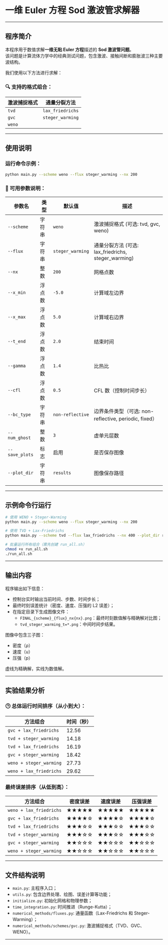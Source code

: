 

# 一维 Euler 方程 Sod 激波管求解器  


---

## 程序简介

本程序用于数值求解**一维无粘 Euler 方程**描述的 **Sod 激波管问题**。  
该问题是计算流体力学中的经典测试问题，包含激波、接触间断和膨胀波三种主要波结构。

我们使用以下方法进行求解：

### 🔍 支持的格式组合：
| 激波捕捉格式 | 通量分裂方法 |
|--------------|----------------|
| `tvd`        | `lax_friedrichs` |
| `gvc`        | `steger_warming` |
| `weno`       |                |

---

## 使用说明

### 运行命令示例：

```bash
python main.py --scheme weno --flux steger_warming --nx 200
```

### 📝 可用参数说明：

| 参数名         | 类型   | 默认值       | 描述                       |
|----------------|--------|--------------|----------------------------|
| `--scheme`     | 字符串 | `weno`       | 激波捕捉格式 (可选: tvd, gvc, weno) |
| `--flux`       | 字符串 | `steger_warming` | 通量分裂方法 (可选: lax_friedrichs, steger_warming) |
| `--nx`         | 整数   | `200`        | 网格点数                   |
| `--x_min`      | 浮点数 | `-5.0`       | 计算域左边界               |
| `--x_max`      | 浮点数 | `5.0`        | 计算域右边界               |
| `--t_end`      | 浮点数 | `2.0`        | 结束时间                   |
| `--gamma`      | 浮点数 | `1.4`        | 比热比                     |
| `--cfl`        | 浮点数 | `0.5`        | CFL 数（控制时间步长）     |
| `--bc_type`    | 字符串 | `non-reflective` | 边界条件类型（可选: non-reflective, periodic, fixed）|
| `--num_ghost`  | 整数   | `3`          | 虚单元层数                 |
| `--save_plots` | 标志   | 启用         | 是否保存图像               |
| `--plot_dir`   | 字符串 | `results`    | 图像保存路径               |

---

## 示例命令行运行

```bash
# 使用 WENO + Steger-Warming
python main.py --scheme weno --flux steger_warming --nx 200

# 使用 TVD + Lax-Friedrichs
python main.py --scheme tvd --flux lax_friedrichs --nx 400 --plot_dir results_tvd_lf

# 批量运行所有组合（需先创建 run_all.sh）
chmod +x run_all.sh
./run_all.sh
```

---

## 输出内容

程序输出如下信息：

- 控制台实时输出当前时间、步数、时间步长；
- 最终时刻误差统计（密度、速度、压强的 L2 误差）；
- 在指定目录下生成图像文件：
  - `FINAL_{scheme}_{flux}_nx{nx}.png`：最终时刻数值解与精确解对比图；
  - `tvd_steger_warming_t=*.png`：中间时间步结果。

图像中包含三子图：
- 密度（ρ）
- 速度（u）
- 压强（p）

虚线为精确解，实线为数值解。

---

## 实验结果分析

### 🕒 总体运行时间排序（从小到大）：

| 方法组合                  | 时间（秒） |
|---------------------------|------------|
| `gvc + lax_friedrichs`     | 12.56      |
| `tvd + steger_warming`     | 14.18      |
| `tvd + lax_friedrichs`     | 16.19      |
| `gvc + steger_warming`     | 18.42      |
| `weno + steger_warming`    | 27.73      |
| `weno + lax_friedrichs`    | 29.62      |

### 最终误差排序（从低到高）：

| 方法组合                  | 密度误差 | 速度误差 | 压强误差 |
|---------------------------|----------|----------|----------|
| `weno + lax_friedrichs`    | ★★★★★    | ★★★★★    | ★★★★★    |
| `gvc + lax_friedrichs`    | ★★★★☆    | ★★★★☆    | ★★★★☆    |
| `tvd + lax_friedrichs`    | ★★★☆☆    | ★★★☆☆    | ★★★☆☆    |
| `tvd + steger_warming`    | ★★★☆☆    | ★★★☆☆    | ★★★☆☆    |
| `gvc + steger_warming`    | ★★☆☆☆    | ★★☆☆☆    | ★★☆☆☆    |
| `weno + steger_warming`   | ★★☆☆☆    | ★★☆☆☆    | ★★☆☆☆    |

---

## 文件结构说明

- `main.py`: 主程序入口；
- `utils.py`: 包含边界处理、绘图、误差计算等功能；
- `initialize.py`: 初始化网格和物理参数；
- `time_integration.py`: 时间推进（Runge-Kutta）；
- `numerical_methods/fluxes.py`: 通量函数（Lax-Friedrichs 和 Steger-Warming）；
- `numerical_methods/schemes/gvc.py`: 激波捕捉格式（TVD、GVC、WENO）。

---
